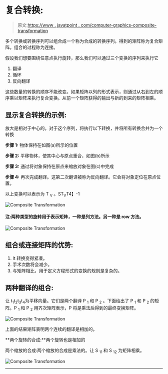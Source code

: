 # 复合转换:

> 原文:[https://www . javatpoint . com/computer-graphics-composite-transformation](https://www.javatpoint.com/computer-graphics-composite-transformation)

多个转换或转换序列可以组合成一个称为合成的转换序列。得到的矩阵称为复合矩阵。组合的过程称为连接。

假设我们想要围绕任意点执行旋转，那么我们可以通过三个变换的序列来执行它

1.  翻译
2.  循环
3.  反向翻译

这些数量的转换的顺序不能改变。如果矩阵以列的形式表示，则通过从右到左的顺序乘以矩阵来执行复合变换。从前一个矩阵获得的输出与新的到来的矩阵相乘。

## 显示复合转换的示例:

放大是相对于中心的。对于这个序列，将执行以下转换，并将所有转换合并为一个转换

**步骤 1:** 物体保持在如图(a)所示的位置

**步骤 2:** 平移物体，使其中心与原点重合，如图(b)所示

**步骤 3:** 通过将对象保持在原点来缩放对象在图(c)中完成

**步骤 4:** 再次完成翻译。这第二次翻译被称为反向翻译。它会将对象定位在原点位置。

以上变换可以表示为 T <sub>V</sub> 。ST<sub>V</sub>T4】-1

![Composite Transformation](../Images/df1415f123635328c5be3a54a5a192fa.png)

#### 注:两种类型的旋转用于表示矩阵，一种是列方法。另一种是 row 方法。

![Composite Transformation](../Images/b7154435a4ee6efe63a450f9ff9f8b4c.png)

## 组合或连接矩阵的优势:

1.  It 转换变得紧凑。
2.  手术次数将会减少。
3.  与矩阵相比，用于定义方程形式的变换的规则是复杂的。

## 两种翻译的组合:

让 t<sub>1</sub>t<sub>2</sub>t<sub>3</sub>t<sub>4</sub>为平移向量。它们是两个翻译 P <sub>1</sub> 和 P <sub>2</sub> 。下面给出了 P <sub>1</sub> 和 P <sub>2</sub> 的矩阵。P <sub>1</sub> 和 P <sub>2</sub> 用齐次矩阵表示，P 将是乘法后得到的最终变换矩阵。

![Composite Transformation](../Images/51218970915f3930d8c7596c567f6263.png)

上面的结果矩阵表明两个连续的翻译是相加的。

**两个旋转的合成:**两个旋转也是相加的

两个缩放的合成:两个缩放的合成是乘法的。让 S <sub>11</sub> 和 S <sub>12</sub> 为矩阵相乘。

![Composite Transformation](../Images/15de49a25c593fcbe3dd2c8ceda7382f.png)

* * *
